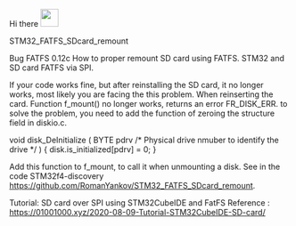 Hi there
<img src="https://github.com/blackcater/blackcater/raw/main/images/Hi.gif" height="32"/></h1>

STM32_FATFS_SDcard_remount

Bug FATFS 0.12c
How to proper remount SD card using FATFS.
STM32 and SD card FATFS via SPI.

If your code works fine, but after reinstalling the SD card, it no longer works, most likely you are facing the this problem.
When reinserting the card. Function f_mount() no longer works, returns an error FR_DISK_ERR.
to solve the problem, you need to add the function of zeroing the structure field in diskio.c.

void disk_DeInitialize (
	BYTE pdrv				/* Physical drive nmuber to identify the drive */
)
{
  disk.is_initialized[pdrv] = 0;
}

Add this function to f_mount, to call it when unmounting a disk.
See in the code STM32f4-discovery https://github.com/RomanYankov/STM32_FATFS_SDcard_remount.

Tutorial: SD card over SPI using STM32CubeIDE and FatFS
Reference :
https://01001000.xyz/2020-08-09-Tutorial-STM32CubeIDE-SD-card/
